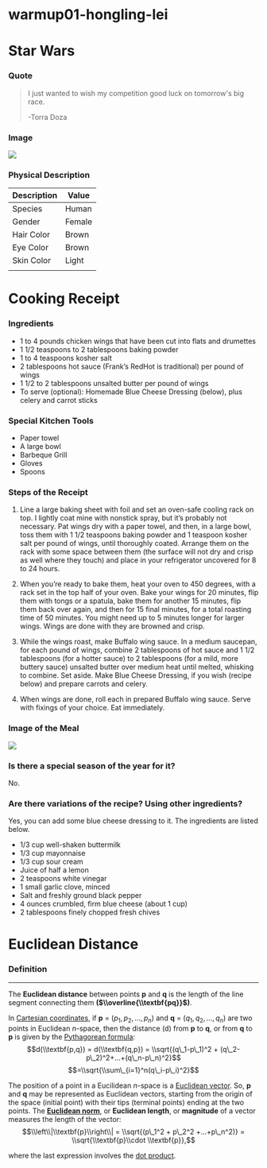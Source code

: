 warmup01-hongling-lei
================

Star Wars
=========

### Quote

> I just wanted to wish my competition good luck on tomorrow's big race.
>
> -Torra Doza

### Image

![](https://vignette.wikia.nocookie.net/starwars/images/1/1c/SWResistance-TorraDoza.jpg/revision/latest?cb=20180914205610)

### Physical Description

| Description | Value  |
|-------------|--------|
| Species     | Human  |
| Gender      | Female |
| Hair Color  | Brown  |
| Eye Color   | Brown  |
| Skin Color  | Light  |
|             |        |

Cooking Receipt
===============

### Ingredients

-   1 to 4 pounds chicken wings that have been cut into flats and drumettes
-   1 1/2 teaspoons to 2 tablespoons baking powder
-   1 to 4 teaspoons kosher salt
-   2 tablespoons hot sauce (Frank’s RedHot is traditional) per pound of wings
-   1 1/2 to 2 tablespoons unsalted butter per pound of wings
-   To serve (optional): Homemade Blue Cheese Dressing (below), plus celery and carrot sticks

### Special Kitchen Tools

-   Paper towel
-   A large bowl
-   Barbeque Grill
-   Gloves
-   Spoons

### Steps of the Receipt

1.  Line a large baking sheet with foil and set an oven-safe cooling rack on top. I lightly coat mine with nonstick spray, but it’s probably not necessary. Pat wings dry with a paper towel, and then, in a large bowl, toss them with 1 1/2 teaspoons baking powder and 1 teaspoon kosher salt per pound of wings, until thoroughly coated. Arrange them on the rack with some space between them (the surface will not dry and crisp as well where they touch) and place in your refrigerator uncovered for 8 to 24 hours.

2.  When you’re ready to bake them, heat your oven to 450 degrees, with a rack set in the top half of your oven. Bake your wings for 20 minutes, flip them with tongs or a spatula, bake them for another 15 minutes, flip them back over again, and then for 15 final minutes, for a total roasting time of 50 minutes. You might need up to 5 minutes longer for larger wings. Wings are done with they are browned and crisp.

3.  While the wings roast, make Buffalo wing sauce. In a medium saucepan, for each pound of wings, combine 2 tablespoons of hot sauce and 1 1/2 tablespoons (for a hotter sauce) to 2 tablespoons (for a mild, more buttery sauce) unsalted butter over medium heat until melted, whisking to combine. Set aside. Make Blue Cheese Dressing, if you wish (recipe below) and prepare carrots and celery.

4.  When wings are done, roll each in prepared Buffalo wing sauce. Serve with fixings of your choice. Eat immediately.

### Image of the Meal

![](https://farm8.staticflickr.com/7927/31965088607_c2bd20c82f_z.jpg)

### Is there a special season of the year for it?

No.

### Are there variations of the recipe? Using other ingredients?

Yes, you can add some blue cheese dressing to it. The ingredients are listed below.

-   1/3 cup well-shaken buttermilk
-   1/3 cup mayonnaise
-   1/3 cup sour cream
-   Juice of half a lemon
-   2 teaspoons white vinegar
-   1 small garlic clove, minced
-   Salt and freshly ground black pepper
-   4 ounces crumbled, firm blue cheese (about 1 cup)
-   2 tablespoons finely chopped fresh chives

Euclidean Distance
==================

### Definition

------------------------------------------------------------------------

The **Euclidean distance** between points **p** and **q** is the length of the line segment connecting them **($\\overline{\\textbf{pq}}$)**.

In [Cartesian coordinates](https://en.wikipedia.org/wiki/Cartesian_coordinate_system), if **p** = (*p*<sub>1</sub>, *p*<sub>2</sub>, ..., *p*<sub>*n*</sub>) and **q** = (*q*<sub>1</sub>, *q*<sub>2</sub>, ..., *q*<sub>*n*</sub>) are two points in Euclidean *n*-space, then the distance (d) from **p** to **q**, or from **q** to **p** is given by the [Pythagorean formula](https://en.wikipedia.org/wiki/Pythagorean_theorem):
$$d(\\textbf{p,q}) = d(\\textbf{q,p}) = \\sqrt{(q\_1-p\_1)^2 + (q\_2-p\_2)^2+...+(q\_n-p\_n)^2}$$
$$=\\sqrt{\\sum\_{i=1}^n(q\_i-p\_i)^2}$$

The position of a point in a Eucilidean *n*-space is a [Euclidean vector](https://en.wikipedia.org/wiki/Euclidean_vector). So, **p** and **q** may be represented as Euclidean vectors, starting from the origin of the space (initial point) with their tips (terminal points) ending at the two points. The [**Euclidean norm**](https://en.wikipedia.org/wiki/Norm_(mathematics)#Euclidean_norm), or **Euclidean length**, or **magnitude** of a vector measures the length of the vector:
$$\\left\\|\\textbf{p}\\right\\| = \\sqrt{(p\_1^2 + p\_2^2 +...+p\_n^2)} = \\sqrt{\\textbf{p}\\cdot \\textbf{p}},$$

where the last expression involves the [dot product](https://en.wikipedia.org/wiki/Dot_product).
